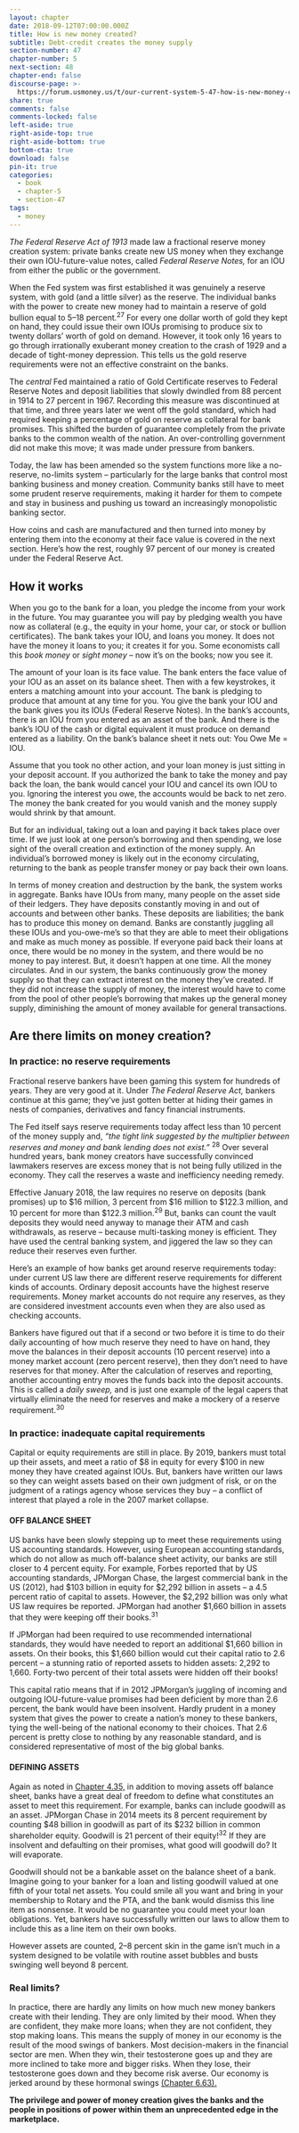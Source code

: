 ```yaml
---
layout: chapter
date: 2018-09-12T07:00:00.000Z
title: How is new money created?
subtitle: Debt-credit creates the money supply
section-number: 47
chapter-number: 5
next-section: 48
chapter-end: false
discourse-page: >-
  https://forum.usmoney.us/t/our-current-system-5-47-how-is-new-money-created-debt-credit-creates-the-money-supply/
share: true
comments: false
comments-locked: false
left-aside: true
right-aside-top: true
right-aside-bottom: true
bottom-cta: true
download: false
pin-it: true
categories:
  - book
  - chapter-5
  - section-47
tags:
  - money
---
```

_The Federal Reserve Act of 1913_ made law a fractional reserve money
creation system: private banks create new US money when they
exchange their own IOU-future-value notes, called _Federal Reserve
Notes,_ for an IOU from either the public or the government.

When the Fed system was first established it was genuinely a reserve
system, with gold (and a little silver) as the reserve. The individual
banks with the power to create new money had to maintain a reserve
of gold bullion equal to 5–18 percent.<sup>27</sup> For every one dollar worth of
gold they kept on hand, they could issue their own IOUs promising
to produce six to twenty dollars’ worth of gold on demand. However,
it took only 16 years to go through irrationally exuberant money
creation to the crash of 1929 and a decade of tight-money depression.
This tells us the gold reserve requirements were not an effective
constraint on the banks.

The _central_ Fed maintained a ratio of Gold Certificate reserves to
Federal Reserve Notes and deposit liabilities that slowly dwindled
from 88 percent in 1914 to 27 percent in 1967. Recording this measure
was discontinued at that time, and three years later we went off the
gold standard, which had required keeping a percentage of gold on
reserve as collateral for bank promises. This shifted the burden of
guarantee completely from the private banks to the common wealth
of the nation. An over-controlling government did not make this
move; it was made under pressure from bankers.

Today, the law has been amended so the system functions more like
a no-reserve, no-limits system – particularly for the large banks that
control most banking business and money creation. Community
banks still have to meet some prudent reserve requirements, making
it harder for them to compete and stay in business and pushing us
toward an increasingly monopolistic banking sector.

How coins and cash are manufactured and then turned into money
by entering them into the economy at their face value is covered
in the next section. Here’s how the rest, roughly 97 percent of our
money is created under the Federal Reserve Act.

## How it works

When you go to the bank for a loan, you pledge the income from
your work in the future. You may guarantee you will pay by pledging
wealth you have now as collateral (e.g., the equity in your home,
your car, or stock or bullion certificates). The bank takes your IOU,
and loans you money. It does not have the money it loans to you;
it creates it for you. Some economists call this _book money_ or _sight
money_ – now it’s on the books; now you see it.

The amount of your loan is its face value. The bank enters the face
value of your IOU as an asset on its balance sheet. Then with a few
keystrokes, it enters a matching amount into your account. The bank
is pledging to produce that amount at any time for you. You give
the bank your IOU and the bank gives you its IOUs (Federal Reserve
Notes). In the bank’s accounts, there is an IOU from you entered as
an asset of the bank. And there is the bank’s IOU of the cash or digital
equivalent it must produce on demand entered as a liability. On the
bank’s balance sheet it nets out: You Owe Me = IOU.

Assume that you took no other action, and your loan money is just
sitting in your deposit account. If you authorized the bank to take
the money and pay back the loan, the bank would cancel your IOU
and cancel its own IOU to you. Ignoring the interest you owe, the
accounts would be back to net zero. The money the bank created
for you would vanish and the money supply would shrink by that
amount.

But for an individual, taking out a loan and paying it back takes
place over time. If we just look at one person’s borrowing and then
spending, we lose sight of the overall creation and extinction of the
money supply. An individual’s borrowed money is likely out in the
economy circulating, returning to the bank as people transfer money
or pay back their own loans.

In terms of money creation and destruction by the bank, the system
works in aggregate. Banks have IOUs from many, many people on
the asset side of their ledgers. They have deposits constantly moving
in and out of accounts and between other banks. These deposits are
liabilities; the bank has to produce this money on demand. Banks
are constantly juggling all these IOUs and you-owe-me’s so that
they are able to meet their obligations and make as much money as
possible. If everyone paid back their loans at once, there would be no
money in the system, and there would be no money to pay interest.
But, it doesn’t happen at one time. All the money circulates. And in
our system, the banks continuously grow the money supply so that
they can extract interest on the money they’ve created. If they did
not increase the supply of money, the interest would have to come
from the pool of other people’s borrowing that makes up the general
money supply, diminishing the amount of money available for
general transactions.

## Are there limits on money creation?

### In practice: no reserve requirements

Fractional reserve bankers have been gaming this system for hundreds
of years. They are very good at it. Under _The Federal Reserve Act,_
bankers continue at this game; they’ve just gotten better at hiding
their games in nests of companies, derivatives and fancy financial
instruments.

The Fed itself says reserve requirements today affect less than
10 percent of the money supply and, _“the tight link suggested by the
multiplier between reserves and money and bank lending does not exist.”_
<sup>28</sup> Over several hundred years, bank money creators have successfully
convinced lawmakers reserves are excess money that is not being fully
utilized in the economy. They call the reserves a waste and inefficiency
needing remedy.

Effective January 2018, the law requires no reserve on deposits (bank
promises) up to $16 million, 3 percent from $16 million to $122.3
million, and 10 percent for more than $122.3 million.<sup>29</sup> But, banks
can count the vault deposits they would need anyway to manage their
ATM and cash withdrawals, as reserve – because multi-tasking money
is efficient. They have used the central banking system, and jiggered
the law so they can reduce their reserves even further.

Here’s an example of how banks get around reserve requirements
today: under current US law there are different reserve requirements
for different kinds of accounts. Ordinary deposit accounts have the
highest reserve requirements. Money market accounts do not require
any reserves, as they are considered investment accounts even when
they are also used as checking accounts.

Bankers have figured out that if a second or two before it is time to
do their daily accounting of how much reserve they need to have on
hand, they move the balances in their deposit accounts (10 percent
reserve) into a money market account (zero percent reserve), then
they don’t need to have reserves for that money. After the calculation
of reserves and reporting, another accounting entry moves the funds
back into the deposit accounts. This is called a _daily sweep,_ and is just
one example of the legal capers that virtually eliminate the need for
reserves and make a mockery of a reserve requirement.<sup>30</sup>

### In practice: inadequate capital requirements

Capital or equity requirements are still in place. By 2019, bankers
must total up their assets, and meet a ratio of $8 in equity for every
$100 in new money they have created against IOUs. But, bankers
have written our laws so they can weight assets based on their own
judgment of risk, or on the judgment of a ratings agency whose
services they buy – a conflict of interest that played a role in the 2007
market collapse.

#### OFF BALANCE SHEET

US banks have been slowly stepping up to meet these requirements
using US accounting standards. However, using European accounting
standards, which do not allow as much off-balance sheet activity,
our banks are still closer to 4 percent equity. For example, Forbes
reported that by US accounting standards, JPMorgan Chase, the largest commercial bank in the US (2012), had $103 billion in
equity for $2,292 billion in assets – a 4.5 percent ratio of capital to
assets. However, the $2,292 billion was only what US law requires
be reported. JPMorgan had another $1,660 billion in assets that they
were keeping off their books.<sup>31</sup>

If JPMorgan had been required to use recommended international
standards, they would have needed to report an additional $1,660
billion in assets. On their books, this $1,660 billion would cut their
capital ratio to 2.6 percent – a stunning ratio of reported assets to
hidden assets: 2,292 to 1,660. Forty-two percent of their total assets
were hidden off their books!

This capital ratio means that if in 2012 JPMorgan’s juggling of
incoming and outgoing IOU-future-value promises had been deficient
by more than 2.6 percent, the bank would have been insolvent.
Hardly prudent in a money system that gives the power to create a
nation’s money to these bankers, tying the well-being of the national
economy to their choices. That 2.6 percent is pretty close to nothing
by any reasonable standard, and is considered representative of most
of the big global banks.

#### DEFINING ASSETS

Again as noted in [Chapter 4.35,](https://usmoney.us/book/chapter-4/section-35) in addition to moving assets off
balance sheet, banks have a great deal of freedom to define what
constitutes an asset to meet this requirement. For example, banks
can include goodwill as an asset. JPMorgan Chase in 2014 meets its
8 percent requirement by counting $48 billion in goodwill as part of
its $232 billion in common shareholder equity. Goodwill is 21 percent
of their equity!<sup>32</sup> If they are insolvent and defaulting on their
promises, what good will goodwill do? It will evaporate.

Goodwill should not be a bankable asset on the balance sheet of a
bank. Imagine going to your banker for a loan and listing goodwill
valued at one fifth of your total net assets. You could smile all you
want and bring in your membership to Rotary and the PTA, and
the bank would dismiss this line item as nonsense. It would be no guarantee you could meet your loan obligations. Yet, bankers have
successfully written our laws to allow them to include this as a line
item on their own books.

However assets are counted, 2–8 percent skin in the game isn’t much
in a system designed to be volatile with routine asset bubbles and
busts swinging well beyond 8 percent.

### Real limits?

In practice, there are hardly any limits on how much new money
bankers create with their lending. They are only limited by their
mood. When they are confident, they make more loans; when they
are not confident, they stop making loans. This means the supply of
money in our economy is the result of the mood swings of bankers.
Most decision-makers in the financial sector are men. When they
win, their testosterone goes up and they are more inclined to take
more and bigger risks. When they lose, their testosterone goes down
and they become risk averse. Our economy is jerked around by these
hormonal swings [(Chapter 6.63).](https://usmoney.us/book/chapter-6/section-63)

**The privilege and power of money creation gives the banks and
the people in positions of power within them an unprecedented
edge in the marketplace.**
